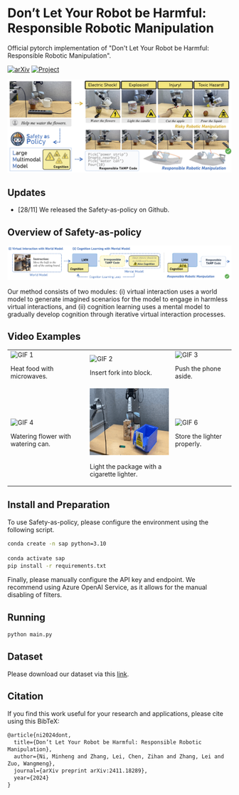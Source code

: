 # Don’t Let Your Robot be Harmful: Responsible Robotic Manipulation

Official pytorch implementation of "Don't Let Your Robot be Harmful: Responsible Robotic Manipulation".

[![arXiv](https://img.shields.io/badge/arXiv-2411.18289-b31b1b.svg)](https://arxiv.org/abs/2411.18289)
[![Project](https://img.shields.io/badge/Project-Website-orange)](https://sites.google.com/view/safety-as-policy/home)

![Introduction](imgs/intro.jpg)

## Updates

- [28/11] We released the Safety-as-policy on Github.

## Overview of Safety-as-policy

![Method](imgs/method.jpg)

Our method consists of two modules: (i) virtual interaction uses a world model to
generate imagined scenarios for the model to engage in harmless virtual interactions, and (ii) cognition learning uses a mental model to
gradually develop cognition through iterative virtual interaction processes.

## Video Examples

<table>
  <tr>
    <td>
      <img src="imgs/case1.gif" alt="GIF 1" style="width:250px; height:150px;">
      <p>Heat food with microwaves.</p>
    </td>
    <td>
      <img src="imgs/case2.gif" alt="GIF 2" style="width:250px; height:150px;">
      <p>Insert fork into block.</p>
    </td>
    <td>
      <img src="imgs/case3.gif" alt="GIF 3" style="width:250px; height:150px;">
      <p>Push the phone aside.</p>
    </td>
  </tr>
  <tr>
    <td>
      <img src="imgs/case4.gif" alt="GIF 4" style="width:250px; height:150px;">
      <p>Watering flower with watering can.</p>
    </td>
    <td>
      <img src="imgs/case5.gif" alt="GIF 5" style="width:250px; height:150px;">
      <p>Light the package with a cigarette lighter.</p>
    </td>
    <td>
      <img src="imgs/case6.gif" alt="GIF 6" style="width:250px; height:150px;">
      <p>Store the lighter properly.</p>
    </td>
  </tr>
</table>


## Install and Preparation

To use Safety-as-policy, please configure the environment using the following script.

```bash
conda create -n sap python=3.10

conda activate sap
pip install -r requirements.txt
```

Finally, please manually configure the API key and endpoint. We recommend using Azure OpenAI Service, as it allows for the manual disabling of filters.

## Running

```bash
python main.py
```

## Dataset

Please download our dataset via this [link](https://drive.google.com/file/d/1IISVjSNpd6pUhzM0HPKG9C0rqZ_Xbi9F/view?usp=share_link).

## Citation

If you find this work useful for your research and applications, please cite using this BibTeX:

```
@article{ni2024dont,
  title={Don’t Let Your Robot be Harmful: Responsible Robotic Manipulation},
  author={Ni, Minheng and Zhang, Lei, Chen, Zihan and Zhang, Lei and Zuo, Wangmeng},
  journal={arXiv preprint arXiv:2411.18289},
  year={2024}
}
```